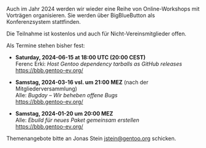 <!--
.. title: Online-Workshops 2024
.. slug: online-workshops-2024
.. date: 2024-04-30 20:00:00 UTC+02:00
.. tags: 
.. category: 
.. link: 
.. description: 
.. type: text
-->

Auch im Jahr 2024 werden wir wieder eine Reihe von Online-Workshops
mit Vorträgen organisieren. Sie werden über BigBlueButton als
Konferenzsystem stattfinden.

Die Teilnahme ist kostenlos und auch für Nicht-Vereinsmitglieder offen.

Als Termine stehen bisher fest:

- **Saturday, 2024-06-15 at 18:00 UTC (20:00 CEST)**  
  Ferenc Erki: *Host Gentoo dependency tarballs as GitHub releases*  
  <https://bbb.gentoo-ev.org/>

- **Samstag, 2024-03-16 vsl. um 21:00 MEZ** (nach der Mitgliederversammlung)  
  Alle: *Bugday – Wir beheben offene Bugs*  
  <https://bbb.gentoo-ev.org/>

- **Samstag, 2024-01-20 um 20:00 MEZ**  
  Alle: *Ebuild für neues Paket gemeinsam erstellen*  
  <https://bbb.gentoo-ev.org/>

Themenangebote bitte an Jonas Stein <jstein@gentoo.org> schicken.
